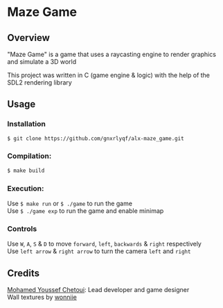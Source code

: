 # Maze Game

## Overview

"Maze Game" is a game that uses a raycasting engine to render graphics and simulate a 3D world

This project was written in C (game engine & logic) with the help of the SDL2 rendering library

## Usage

### Installation
```sh
$ git clone https://github.com/gnxrlyqf/alx-maze_game.git
```
### Compilation:
```sh
$ make build
```
### Execution:
Use `$ make run` or `$ ./game` to run the game<br/>
Use `$ ./game exp` to run the game and enable minimap
### Controls
Use `W`, `A`, `S` & `D` to move `forward`, `left`, `backwards` & `right` respectively<br/>
Use `left arrow` & `right arrow` to turn the camera `left` and `right`

## Credits

[Mohamed Youssef Chetoui](https://github.com/gnxrlyqf): Lead developer and game designer<br/>
Wall textures by [wonniie](https://www.instagram.com/wonniiz/)